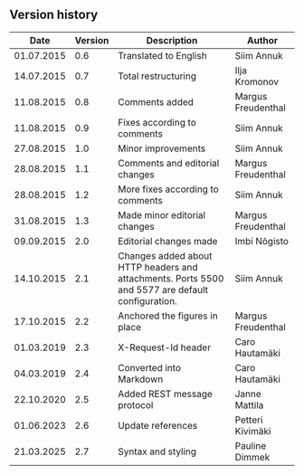 ## Version history

Date       | Version | Description                                                                                       | Author
-----------|---------|---------------------------------------------------------------------------------------------------|---------------------
01.07.2015 | 0.6     | Translated to English	                                                                           | Siim Annuk
14.07.2015 | 0.7     | Total restructuring	                                                                             | Ilja Kromonov
11.08.2015 | 0.8     | Comments added	                                                                                   | Margus Freudenthal
11.08.2015 | 0.9     | Fixes according to comments	                                                                     | Siim Annuk
27.08.2015 | 1.0     | Minor improvements	                                                                               | Siim Annuk
28.08.2015 | 1.1     | Comments and editorial changes	                                                                   | Margus Freudenthal
28.08.2015 | 1.2     | More fixes according to comments	                                                                 | Siim Annuk
31.08.2015 | 1.3     | Made minor editorial changes	                                                                     | Margus Freudenthal
09.09.2015 | 2.0     | Editorial changes made	                                                                           | Imbi Nõgisto
14.10.2015 | 2.1     | Changes added about HTTP headers and attachments. Ports 5500 and 5577 are default configuration.	 | Siim Annuk
17.10.2015 | 2.2     | Anchored the figures in place	                                                                   | Margus Freudenthal
01.03.2019 | 2.3     | X-Request-Id header	                                                                             | Caro Hautamäki
04.03.2019 | 2.4     | Converted into Markdown	                                                                         | Caro Hautamäki
22.10.2020 | 2.5     | Added REST message protocol                                                                       | Janne Mattila
01.06.2023 | 2.6     | Update references                                                                                 | Petteri Kivimäki
21.03.2025 | 2.7     | Syntax and styling                                                                                | Pauline Dimmek
